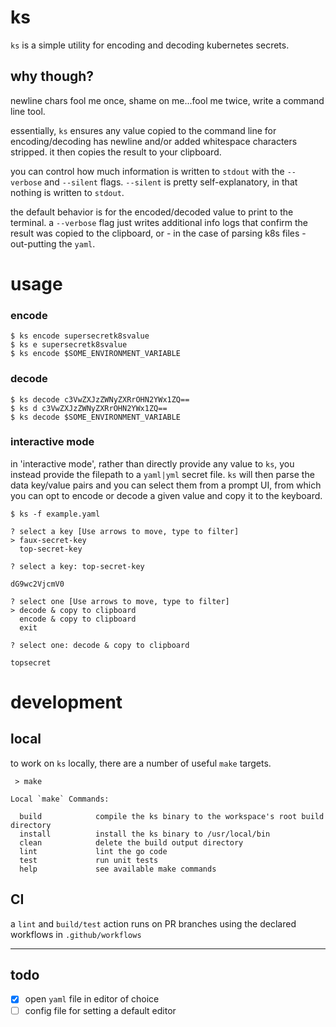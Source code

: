 # ks

`ks` is a simple utility for encoding and decoding kubernetes secrets.

## why though?

newline chars fool me once, shame on me...fool me twice, write a command line tool.

essentially, `ks` ensures any value copied to the command line for encoding/decoding has newline and/or added whitespace characters stripped. it then copies the result to your clipboard.

you can control how much information is written to `stdout` with the `--verbose` and `--silent` flags. `--silent` is pretty self-explanatory, in that nothing is written to `stdout`. 

the default behavior is for the encoded/decoded value to print to the terminal. a `--verbose` flag just writes additional info logs that confirm the result was copied to the clipboard, or - in the case of parsing k8s files - out-putting the `yaml`.

# usage

### encode

```
$ ks encode supersecretk8svalue
$ ks e supersecretk8svalue
$ ks encode $SOME_ENVIRONMENT_VARIABLE
``` 

### decode

```
$ ks decode c3VwZXJzZWNyZXRrOHN2YWx1ZQ==
$ ks d c3VwZXJzZWNyZXRrOHN2YWx1ZQ==
$ ks decode $SOME_ENVIRONMENT_VARIABLE
```

### interactive mode

in 'interactive mode', rather than directly provide any value to `ks`, you instead provide the filepath to a `yaml|yml` secret file. `ks` will then parse the data key/value pairs and you can select them from a prompt UI, from which you can opt to encode or decode a given value and copy it to the keyboard.

```
$ ks -f example.yaml

? select a key [Use arrows to move, type to filter]
> faux-secret-key
  top-secret-key

? select a key: top-secret-key

dG9wc2VjcmV0

? select one [Use arrows to move, type to filter]
> decode & copy to clipboard
  encode & copy to clipboard
  exit

? select one: decode & copy to clipboard

topsecret

```

# development

## local

to work on `ks` locally, there are a number of useful `make` targets.

` > make`

```
Local `make` Commands:

  build            compile the ks binary to the workspace's root build directory
  install          install the ks binary to /usr/local/bin
  clean            delete the build output directory
  lint             lint the go code
  test             run unit tests
  help             see available make commands

```

## CI

a `lint` and `build/test` action runs on PR branches using the declared workflows in `.github/workflows`

---

## todo
- [x] open `yaml` file in editor of choice
- [ ] config file for setting a default editor